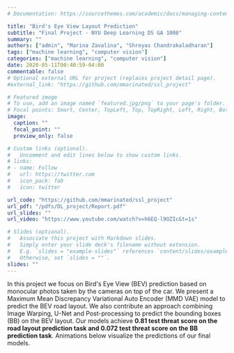 ```yaml
---
# Documentation: https://sourcethemes.com/academic/docs/managing-content/

title: "Bird's Eye View Layout Prediction"
subtitle: "Final Project - NYU Deep Learning DS GA 1008"
summary: ""
authors: ["admin", "Marina Zavalina", "Shreyas Chandrakaladharan"]
tags: ["machine learning", "computer vision"]
categories: ["machine learning", "computer vision"]
date: 2020-05-11T00:40:59-04:00
commentable: false
# Optional external URL for project (replaces project detail page).
#external_link: "https://github.com/mmarinated/ssl_project"

# Featured image
# To use, add an image named `featured.jpg/png` to your page's folder.
# Focal points: Smart, Center, TopLeft, Top, TopRight, Left, Right, BottomLeft, Bottom, BottomRight.
image:
  caption: ""
  focal_point: ""
  preview_only: false

# Custom links (optional).
#   Uncomment and edit lines below to show custom links.
# links:
# - name: Follow
#   url: https://twitter.com
#   icon_pack: fab
#   icon: twitter

url_code: "https://github.com/mmarinated/ssl_project"
url_pdf: "/pdfs/DL_project/Report.pdf"
url_slides: ""
url_video: "https://www.youtube.com/watch?v=h6EQ-l9OZIc&t=1s"

# Slides (optional).
#   Associate this project with Markdown slides.
#   Simply enter your slide deck's filename without extension.
#   E.g. `slides = "example-slides"` references `content/slides/example-slides.md`.
#   Otherwise, set `slides = ""`.
slides: ""
---
```


In this project we focus on Bird's Eye View (BEV) prediction based on monocular photos taken by the cameras on top of the car. We present a Maximum Mean Discrepancy Variational Auto Encoder (MMD VAE) model to predict the BEV road layout. We also contribute an approach combining Image Warping, U-Net and Post-processing to predict the bounding boxes (BB) on the BEV layout. Our models achieve **0.81 test threat score on the road layout prediction task and 0.072 test threat score on the BB prediction task**. Animations below visualize the predictions of our final models.